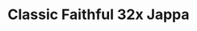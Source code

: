 ---
layout: post
title: Classic Faithful 32x Jappa
permalink: /classicfaithful/32x-jappa
header-img: https://database.faithfulpack.net/images/branding/social%20media/banners/github/cf32_banner.png

long_text: "**A double resolution texture pack that continues Vattic’s classic faithful style today.** <br><br>Initially named “Emulated Vattic Textures”, or “EM” for short, the pack was designed to fix the stylistic shift that came under the leadership of Kraineff and later the Compliance / Faithful Administration. The main Faithful pack’s art direction shifted to something quite different to the original work Vattic had made, opting instead for a much more detailed, modern style to go along with the new textures the texture artist Jappa had made starting versions 1.14 inclusive. However, it left many people wondering about the state of the “old style” and if it would ever return.<br><br>Now, this original, “painted” style is back, officially.<br><br>[NOTE: Some versions are not available yet, these are all of the currently supported ones]"

downloads:
  - Current Versions:
      1.19.X Java GitHub: https://github.com/ClassicFaithful/32x-Jappa/archive/refs/heads/1.19.zip
      Latest Bedrock GitHub: https://github.com/ClassicFaithful/32x-Jappa-Bedrock/archive/refs/heads/bedrock-latest.zip

  - Legacy Versions:
      1.18.X Java GitHub: https://github.com/ClassicFaithful/32x-Jappa/archive/refs/heads/1.18.2.zip
      1.8.X Java GitHub: https://github.com/ClassicFaithful/32x-Jappa/archive/refs/heads/1.8.9.zip
      1.7.X Java GitHub: https://github.com/ClassicFaithful/32x-Jappa/archive/refs/heads/1.7.10.zip
      1.6.X Java GitHub: https://github.com/ClassicFaithful/32x-Jappa/archive/refs/heads/1.6.4.zip

---